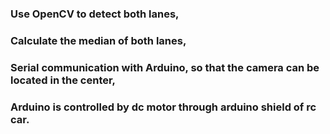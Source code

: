 ### Use OpenCV to detect both lanes,
### Calculate the median of both lanes,
### Serial communication with Arduino, so that the camera can be located in the center,
### Arduino is controlled by dc motor through arduino shield of rc car.
